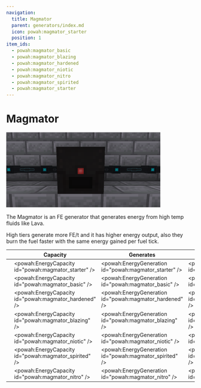 ```yaml
---
navigation:
  title: Magmator
  parent: generators/index.md
  icon: powah:magmator_starter
  position: 1
item_ids:
  - powah:magmator_basic
  - powah:magmator_blazing
  - powah:magmator_hardened
  - powah:magmator_niotic
  - powah:magmator_nitro
  - powah:magmator_spirited
  - powah:magmator_starter
---
```


# Magmator

![](./magmator.png)

The Magmator is an FE generator that generates energy from high temp fluids like Lava. 

High tiers generate more FE/t and it has higher energy output, also they burn the fuel faster with the same energy gained per fuel tick. 

|                                           | Capacity                                              | Generates                                               | Max Extract                                        |
| ----------------------------------------- | ----------------------------------------------------- | ------------------------------------------------------- | -------------------------------------------------- |
| <ItemLink id="powah:magmator_starter" />  | <powah:EnergyCapacity id="powah:magmator_starter" />  | <powah:EnergyGeneration id="powah:magmator_starter" />  | <powah:EnergyMaxIO id="powah:magmator_starter" />  |
| <ItemLink id="powah:magmator_basic" />    | <powah:EnergyCapacity id="powah:magmator_basic" />    | <powah:EnergyGeneration id="powah:magmator_basic" />    | <powah:EnergyMaxIO id="powah:magmator_basic" />    |
| <ItemLink id="powah:magmator_hardened" /> | <powah:EnergyCapacity id="powah:magmator_hardened" /> | <powah:EnergyGeneration id="powah:magmator_hardened" /> | <powah:EnergyMaxIO id="powah:magmator_hardened" /> |
| <ItemLink id="powah:magmator_blazing" />  | <powah:EnergyCapacity id="powah:magmator_blazing" />  | <powah:EnergyGeneration id="powah:magmator_blazing" />  | <powah:EnergyMaxIO id="powah:magmator_blazing" />  |
| <ItemLink id="powah:magmator_niotic" />   | <powah:EnergyCapacity id="powah:magmator_niotic" />   | <powah:EnergyGeneration id="powah:magmator_niotic" />   | <powah:EnergyMaxIO id="powah:magmator_niotic" />   |
| <ItemLink id="powah:magmator_spirited" /> | <powah:EnergyCapacity id="powah:magmator_spirited" /> | <powah:EnergyGeneration id="powah:magmator_spirited" /> | <powah:EnergyMaxIO id="powah:magmator_spirited" /> |
| <ItemLink id="powah:magmator_nitro" />    | <powah:EnergyCapacity id="powah:magmator_nitro" />    | <powah:EnergyGeneration id="powah:magmator_nitro" />    | <powah:EnergyMaxIO id="powah:magmator_nitro" />    |

<Row>
<RecipesFor id="powah:magmator_starter" />
<RecipesFor id="powah:magmator_basic" />
<RecipesFor id="powah:magmator_hardened" />
<RecipesFor id="powah:magmator_blazing" />
<RecipesFor id="powah:magmator_niotic" />
<RecipesFor id="powah:magmator_spirited" />
<RecipesFor id="powah:magmator_nitro" />
</Row>